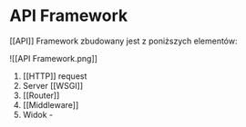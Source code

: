 # API Framework
[[API]] Framework zbudowany jest z poniższych elementów:

![[API Framework.png]]

1. [[HTTP]] request
2. Server [[WSGI]]
3. [[Router]]
4. [[Middleware]]
5. Widok - 